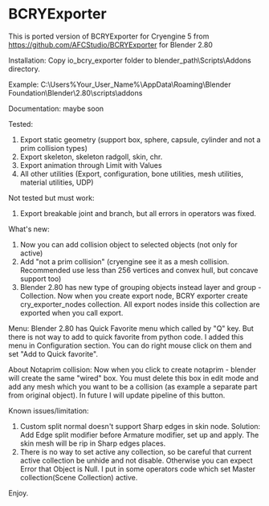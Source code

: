 # BCRYExporter
This is ported version of BCRYExporter for Cryengine 5 from https://github.com/AFCStudio/BCRYExporter for Blender 2.80
 
Installation:
Copy io_bcry_exporter folder to blender_path\Scripts\Addons directory.

Example: C:\Users\%Your_User_Name%\AppData\Roaming\Blender Foundation\Blender\2.80\scripts\addons

Documentation: maybe soon

Tested:
1) Export static geometry (support box, sphere, capsule, cylinder and not a prim collision types)
2) Export skeleton, skeleton radgoll, skin, chr.
3) Export animation through Limit with Values
4) All other utilities (Export, configuration, bone utilities, mesh utilities, material utilities, UDP)

Not tested but must work:
1) Export breakable joint and branch, but all errors in operators was fixed.

What's new:
1) Now you can add collision object to selected objects (not only for active)
2) Add "not a prim collision" (cryengine see it as a mesh collision. Recommended use less than 256 vertices and convex hull, but concave support too)
3) Blender 2.80 has new type of grouping objects instead layer and group - Collection. Now when you create export node, BCRY exporter create cry_exporter_nodes collection. All export nodes inside this collection are exported when you call export.

Menu: Blender 2.80 has Quick Favorite menu which called by "Q" key. But there is not way to add to quick favorite from python code. I added this menu in Configuration section. You can do right mouse click on them and set "Add to Quick favorite".

About Notaprim collision: Now when you click to create notaprim - blender will create the same "wired" box. You must delete this box in edit mode and add any mesh which you want to be a collision (as example a separate part from original object). In future I will update pipeline of this button.

Known issues/limitation:
1) Custom split normal doesn't support Sharp edges in skin node. Solution: Add Edge split modifier before Armature modifier, set up and apply. The skin mesh will be rip in Sharp edges places.
2) There is no way to set active any collection, so be careful that current active collection be unhide and not disable. Otherwise you can expect Error that Object is Null. I put in some operators code which set Master collection(Scene Collection) active.

Enjoy.
